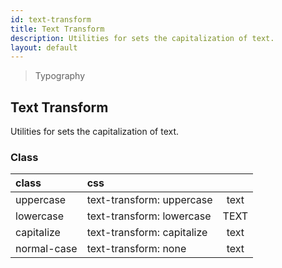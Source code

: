 ```yaml
---
id: text-transform
title: Text Transform
description: Utilities for sets the capitalization of text.
layout: default
---
```


> Typography

## Text Transform

Utilities for sets the capitalization of text.

### Class

| <span class="px-3 py-1 text-white bg-charcoal-100 rounded-full">class</span> | <span class="px-3 py-1 text-white bg-charcoal-100 rounded-full">css</span> | |
|:--|:--|:-:|
| uppercase | text-transform: uppercase | <y class="text-lg uppercase">text</y> |
| lowercase | text-transform: lowercase | <y class="text-lg lowercase">TEXT</y> |
| capitalize | text-transform: capitalize | <y class="text-lg capitalize">text</y> |
| normal-case | text-transform: none | <y class="text-lg none">text</y> |
